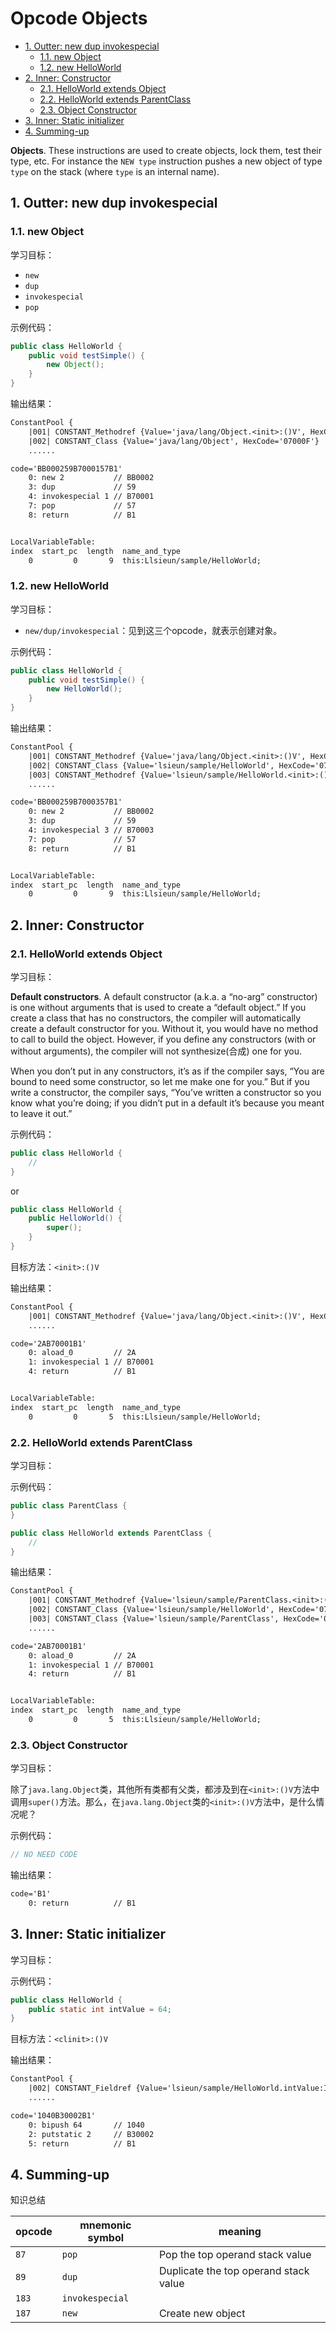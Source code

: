 # Opcode Objects

<!-- TOC -->

- [1. Outter: new dup invokespecial](#1-outter-new-dup-invokespecial)
  - [1.1. new Object](#11-new-object)
  - [1.2. new HelloWorld](#12-new-helloworld)
- [2. Inner: Constructor](#2-inner-constructor)
  - [2.1. HelloWorld extends Object](#21-helloworld-extends-object)
  - [2.2. HelloWorld extends ParentClass](#22-helloworld-extends-parentclass)
  - [2.3. Object Constructor](#23-object-constructor)
- [3. Inner: Static initializer](#3-inner-static-initializer)
- [4. Summing-up](#4-summing-up)

<!-- /TOC -->

**Objects**. These instructions are used to create objects, lock them, test their type, etc. For instance the `NEW type` instruction pushes a new object of type `type` on the stack (where `type` is an internal name).

## 1. Outter: new dup invokespecial

### 1.1. new Object

学习目标：

- `new`
- `dup`
- `invokespecial`
- `pop`

示例代码：

```java
public class HelloWorld {
    public void testSimple() {
        new Object();
    }
}
```

输出结果：

```txt
ConstantPool {
    |001| CONSTANT_Methodref {Value='java/lang/Object.<init>:()V', HexCode='0A0002000E'}
    |002| CONSTANT_Class {Value='java/lang/Object', HexCode='07000F'}
    ......

code='BB000259B7000157B1'
    0: new 2           // BB0002
    3: dup             // 59
    4: invokespecial 1 // B70001
    7: pop             // 57
    8: return          // B1


LocalVariableTable:
index  start_pc  length  name_and_type
    0         0       9  this:Llsieun/sample/HelloWorld;
```

### 1.2. new HelloWorld

学习目标：

- `new/dup/invokespecial`：见到这三个opcode，就表示创建对象。

示例代码：

```java
public class HelloWorld {
    public void testSimple() {
        new HelloWorld();
    }
}
```

输出结果：

```txt
ConstantPool {
    |001| CONSTANT_Methodref {Value='java/lang/Object.<init>:()V', HexCode='0A0004000F'}
    |002| CONSTANT_Class {Value='lsieun/sample/HelloWorld', HexCode='070010'}
    |003| CONSTANT_Methodref {Value='lsieun/sample/HelloWorld.<init>:()V', HexCode='0A0002000F'}
    ......

code='BB000259B7000357B1'
    0: new 2           // BB0002
    3: dup             // 59
    4: invokespecial 3 // B70003
    7: pop             // 57
    8: return          // B1


LocalVariableTable:
index  start_pc  length  name_and_type
    0         0       9  this:Llsieun/sample/HelloWorld;
```

## 2. Inner: Constructor

### 2.1. HelloWorld extends Object

学习目标：

**Default constructors**. A default constructor (a.k.a. a “no-arg” constructor) is one without arguments that is used to create a “default object.” If you create a class that has no constructors, the compiler will automatically create a default constructor for you. Without it, you would have no method to call to build the object. However, if you define any constructors (with or without arguments), the compiler will not synthesize(合成) one for you.

When you don’t put in any constructors, it’s as if the compiler says, “You are bound to need some constructor, so let me make one for you.” But if you write a constructor, the compiler says, “You’ve written a constructor so you know what you’re doing; if you didn’t put in a default it’s because you meant to leave it out.”

示例代码：

```java
public class HelloWorld {
    //
}
```

or

```java
public class HelloWorld {
    public HelloWorld() {
        super();
    }
}
```

目标方法：`<init>:()V`

输出结果：

```txt
ConstantPool {
    |001| CONSTANT_Methodref {Value='java/lang/Object.<init>:()V', HexCode='0A0003000D'}
    ......

code='2AB70001B1'
    0: aload_0         // 2A
    1: invokespecial 1 // B70001
    4: return          // B1


LocalVariableTable:
index  start_pc  length  name_and_type
    0         0       5  this:Llsieun/sample/HelloWorld;
```

### 2.2. HelloWorld extends ParentClass

学习目标：

示例代码：

```java
public class ParentClass {
}

public class HelloWorld extends ParentClass {
    //
}
```

输出结果：

```txt
ConstantPool {
    |001| CONSTANT_Methodref {Value='lsieun/sample/ParentClass.<init>:()V', HexCode='0A0003000D'}
    |002| CONSTANT_Class {Value='lsieun/sample/HelloWorld', HexCode='07000E'}
    |003| CONSTANT_Class {Value='lsieun/sample/ParentClass', HexCode='07000F'}
    ......

code='2AB70001B1'
    0: aload_0         // 2A
    1: invokespecial 1 // B70001
    4: return          // B1


LocalVariableTable:
index  start_pc  length  name_and_type
    0         0       5  this:Llsieun/sample/HelloWorld;
```

### 2.3. Object Constructor

学习目标：

除了`java.lang.Object`类，其他所有类都有父类，都涉及到在`<init>:()V`方法中调用`super()`方法。那么，在`java.lang.Object`类的`<init>:()V`方法中，是什么情况呢？

示例代码：

```java
// NO NEED CODE
```

输出结果：

```txt
code='B1'
    0: return          // B1
```

## 3. Inner: Static initializer

学习目标：

示例代码：

```java
public class HelloWorld {
    public static int intValue = 64;
}
```

目标方法：`<clinit>:()V`

输出结果：

```txt
ConstantPool {
    |002| CONSTANT_Fieldref {Value='lsieun/sample/HelloWorld.intValue:I', HexCode='0900030012'}
    ......

code='1040B30002B1'
    0: bipush 64       // 1040
    2: putstatic 2     // B30002
    5: return          // B1
```

## 4. Summing-up

知识总结

| opcode | mnemonic symbol | meaning                               |
| ------ | --------------- | ------------------------------------- |
| `87`   | `pop`           | Pop the top operand stack value       |
| `89`   | `dup`           | Duplicate the top operand stack value |
| `183`  | `invokespecial` |                                       |
| `187`  | `new`           | Create new object                     |

